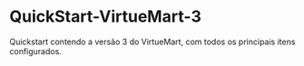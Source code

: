 # QuickStart-VirtueMart-3
Quickstart contendo a versão 3 do VirtueMart, com todos os principais itens configurados.
